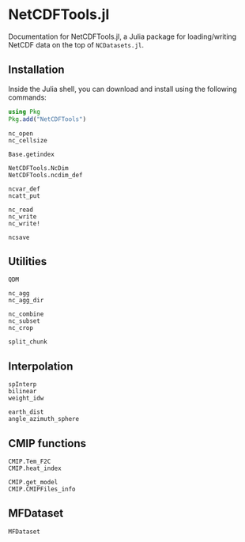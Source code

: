 # NetCDFTools.jl

Documentation for NetCDFTools.jl, a Julia package for loading/writing NetCDF data on 
the top of `NCDatasets.jl`.

## Installation

Inside the Julia shell, you can download and install using the following commands:

```julia
using Pkg
Pkg.add("NetCDFTools")
```

```@docs
nc_open
nc_cellsize

Base.getindex

NetCDFTools.NcDim
NetCDFTools.ncdim_def

ncvar_def
ncatt_put
```

```@docs
nc_read
nc_write
nc_write!

ncsave
```


## Utilities

```@docs
QDM

nc_agg 
nc_agg_dir

nc_combine
nc_subset
nc_crop
```

```@docs
split_chunk
```

## Interpolation

```@docs
spInterp
bilinear
weight_idw
```

```@docs
earth_dist
angle_azimuth_sphere
```

## CMIP functions

```@docs
CMIP.Tem_F2C
CMIP.heat_index

CMIP.get_model
CMIP.CMIPFiles_info
```

## MFDataset

```@docs
MFDataset
```
